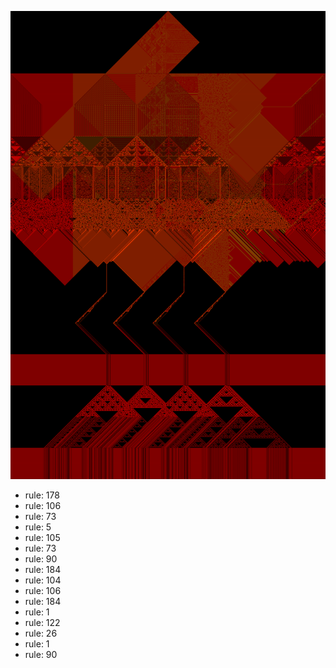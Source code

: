 ![photo](./output.png) 
 * rule: 178
* rule: 106
* rule: 73
* rule: 5
* rule: 105
* rule: 73
* rule: 90
* rule: 184
* rule: 104
* rule: 106
* rule: 184
* rule: 1
* rule: 122
* rule: 26
* rule: 1
* rule: 90
